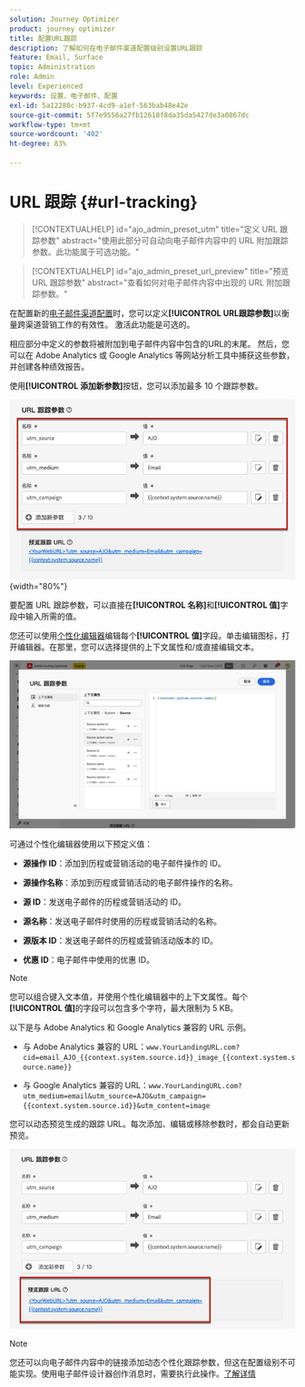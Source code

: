 ```yaml
---
solution: Journey Optimizer
product: journey optimizer
title: 配置URL跟踪
description: 了解如何在电子邮件渠道配置级别设置URL跟踪
feature: Email, Surface
topic: Administration
role: Admin
level: Experienced
keywords: 设置、电子邮件、配置
exl-id: 5a12280c-b937-4cd9-a1ef-563bab48e42e
source-git-commit: 5f7e9556a27fb12618f8da35da5427de3a0867dc
workflow-type: tm+mt
source-wordcount: '402'
ht-degree: 83%

---
```


# URL 跟踪 {#url-tracking}

>[!CONTEXTUALHELP]
>id="ajo_admin_preset_utm"
>title="定义 URL 跟踪参数"
>abstract="使用此部分可自动向电子邮件内容中的 URL 附加跟踪参数。此功能属于可选功能。"

>[!CONTEXTUALHELP]
>id="ajo_admin_preset_url_preview"
>title="预览 URL 跟踪参数"
>abstract="查看如何对电子邮件内容中出现的 URL 附加跟踪参数。"

在配置新的[电子邮件渠道配置](email-settings.md)时，您可以定义&#x200B;**[!UICONTROL URL跟踪参数]**&#x200B;以衡量跨渠道营销工作的有效性。 激活此功能是可选的。

相应部分中定义的参数将被附加到电子邮件内容中包含的URL的末尾。 然后，您可以在 Adobe Analytics 或 Google Analytics 等网站分析工具中捕获这些参数，并创建各种绩效报告。

使用&#x200B;**[!UICONTROL 添加新参数]**&#x200B;按钮，您可以添加最多 10 个跟踪参数。

![](assets/preset-url-tracking.png){width="80%"}

要配置 URL 跟踪参数，可以直接在&#x200B;**[!UICONTROL 名称]**&#x200B;和&#x200B;**[!UICONTROL 值]**&#x200B;字段中输入所需的值。

您还可以使用[个性化编辑器](../personalization/personalization-build-expressions.md)编辑每个&#x200B;**[!UICONTROL 值]**&#x200B;字段。单击编辑图标，打开编辑器。在那里，您可以选择提供的上下文属性和/或直接编辑文本。

![](assets/preset-url-tracking-editor.png)

可通过个性化编辑器使用以下预定义值：

* **源操作 ID**：添加到历程或营销活动的电子邮件操作的 ID。

* **源操作名称**：添加到历程或营销活动的电子邮件操作的名称。

* **源 ID**：发送电子邮件的历程或营销活动的 ID。

* **源名称**：发送电子邮件时使用的历程或营销活动的名称。

* **源版本 ID**：发送电子邮件的历程或营销活动版本的 ID。

* **优惠 ID**：电子邮件中使用的优惠 ID。

>[!NOTE]
>
>您可以组合键入文本值，并使用个性化编辑器中的上下文属性。每个&#x200B;**[!UICONTROL 值]**&#x200B;的字段可以包含多个字符，最大限制为 5 KB。

<!--You can drag and drop the parameters to reorder them.-->

以下是与 Adobe Analytics 和 Google Analytics 兼容的 URL 示例。

* 与 Adobe Analytics 兼容的 URL：`www.YourLandingURL.com?cid=email_AJO_{{context.system.source.id}}_image_{{context.system.source.name}}`

* 与 Google Analytics 兼容的 URL：`www.YourLandingURL.com?utm_medium=email&utm_source=AJO&utm_campaign={{context.system.source.id}}&utm_content=image`

您可以动态预览生成的跟踪 URL。每次添加、编辑或移除参数时，都会自动更新预览。

![](assets/preset-url-tracking-preview.png)

>[!NOTE]
>
>您还可以向电子邮件内容中的链接添加动态个性化跟踪参数，但这在配置级别不可能实现。使用电子邮件设计器创作消息时，需要执行此操作。[了解详情](message-tracking.md#url-tracking)

